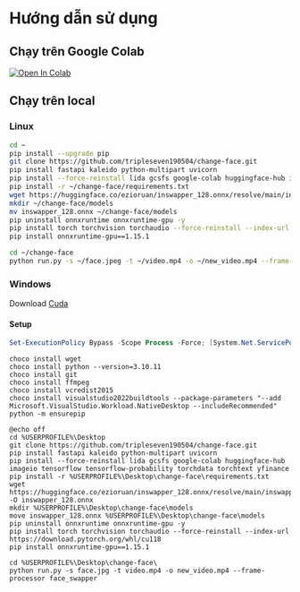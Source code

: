 # Hướng dẫn sử dụng

## Chạy trên Google Colab

<a href="https://colab.research.google.com/github/tripleseven190504/change-face/blob/main/DeepFake.ipynb" target="_parent"><img src="https://colab.research.google.com/assets/colab-badge.svg" alt="Open In Colab"/></a>

## Chạy trên local

### Linux

```bash
cd ~
pip install --upgrade pip
git clone https://github.com/tripleseven190504/change-face.git
pip install fastapi kaleido python-multipart uvicorn
pip install --force-reinstall lida gcsfs google-colab huggingface-hub imageio tensorflow tensorflow-probability torchdata torchtext yfinance
pip install -r ~/change-face/requirements.txt
wget https://huggingface.co/ezioruan/inswapper_128.onnx/resolve/main/inswapper_128.onnx -O inswapper_128.onnx
mkdir ~/change-face/models
mv inswapper_128.onnx ~/change-face/models
pip uninstall onnxruntime onnxruntime-gpu -y
pip install torch torchvision torchaudio --force-reinstall --index-url https://download.pytorch.org/whl/cu118
pip install onnxruntime-gpu==1.15.1
```

```bash
cd ~/change-face
python run.py -s ~/face.jpeg -t ~/video.mp4 -o ~/new_video.mp4 --frame-processor face_swapper
```

### Windows

Download [Cuda](https://developer.download.nvidia.com/compute/cuda/11.8.0/network_installers/cuda_11.8.0_windows_network.exe)
#### Setup
```powershell
Set-ExecutionPolicy Bypass -Scope Process -Force; [System.Net.ServicePointManager]::SecurityProtocol = [System.Net.ServicePointManager]::SecurityProtocol -bor 3072; iex ((New-Object System.Net.WebClient).DownloadString('https://community.chocolatey.org/install.ps1'))
```
```batch
choco install wget
choco install python --version=3.10.11
choco install git
choco install ffmpeg
choco install vcredist2015
choco install visualstudio2022buildtools --package-parameters "--add Microsoft.VisualStudio.Workload.NativeDesktop --includeRecommended"
python -m ensurepip
```

```batch
@echo off
cd %USERPROFILE%\Desktop
git clone https://github.com/tripleseven190504/change-face.git
pip install fastapi kaleido python-multipart uvicorn
pip install --force-reinstall lida gcsfs google-colab huggingface-hub imageio tensorflow tensorflow-probability torchdata torchtext yfinance
pip install -r %USERPROFILE%\Desktop\change-face\requirements.txt
wget https://huggingface.co/ezioruan/inswapper_128.onnx/resolve/main/inswapper_128.onnx -O inswapper_128.onnx
mkdir %USERPROFILE%\Desktop\change-face\models
move inswapper_128.onnx %USERPROFILE%\Desktop\change-face\models
pip uninstall onnxruntime onnxruntime-gpu -y
pip install torch torchvision torchaudio --force-reinstall --index-url https://download.pytorch.org/whl/cu118
pip install onnxruntime-gpu==1.15.1

```
```batch
cd %USERPROFILE%\Desktop\change-face\
python run.py -s face.jpg -t video.mp4 -o new_video.mp4 --frame-processor face_swapper
```
